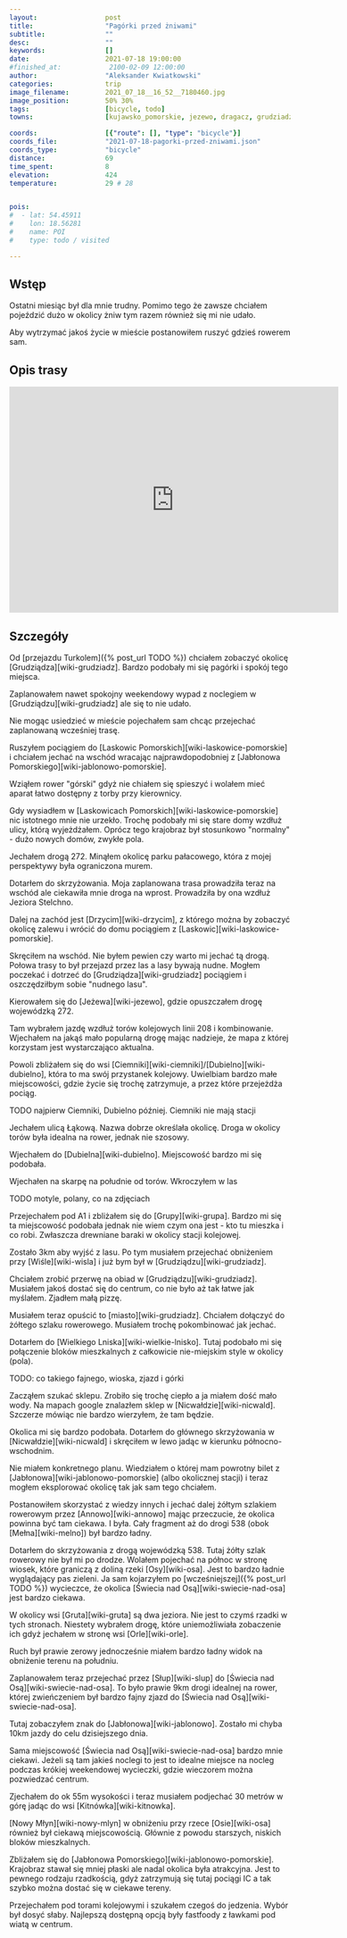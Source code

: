 ```yaml
---
layout:                 post
title:                  "Pagórki przed żniwami"
subtitle:               ""
desc:                   ""
keywords:               []
date:                   2021-07-18 19:00:00
#finished_at:            2100-02-09 12:00:00
author:                 "Aleksander Kwiatkowski"
categories:             trip
image_filename:         2021_07_18__16_52__7180460.jpg
image_position:         50% 30%
tags:                   [bicycle, todo]
towns:                  [kujawsko_pomorskie, jezewo, dragacz, grudziadz, gruta, swiecie_nad_osa, jablonowo_pomorskie]

coords:                 [{"route": [], "type": "bicycle"}]
coords_file:            "2021-07-18-pagorki-przed-zniwami.json"
coords_type:            "bicycle"
distance:               69
time_spent:             8
elevation:              424
temperature:            29 # 28


pois:
#  - lat: 54.45911
#    lon: 18.56281
#    name: POI
#    type: todo / visited

---
```



## Wstęp

Ostatni miesiąc był dla mnie trudny. Pomimo tego że zawsze chciałem pojeździć dużo
w okolicy żniw tym razem również się mi nie udało.

Aby wytrzymać jakoś życie w mieście postanowiłem ruszyć gdzieś rowerem sam.

## Opis trasy

<iframe height='405' width='590' frameborder='0' allowtransparency='true' scrolling='no' src='https://www.strava.com/activities/5649609085/embed/561f5a432509bc952bb7d4f08e2d27b1530ed69e'></iframe>

## Szczegóły

Od [przejazdu Turkolem]({% post_url TODO %}) chciałem zobaczyć okolicę
[Grudziądza][wiki-grudziadz]. Bardzo podobały mi się pagórki i spokój tego miejsca.

Zaplanowałem nawet spokojny weekendowy wypad z noclegiem w [Grudziądzu][wiki-grudziadz]
ale się to nie udało.

Nie mogąc usiedzieć w mieście pojechałem sam chcąc przejechać zaplanowaną
wcześniej trasę.

Ruszyłem pociągiem do [Laskowic Pomorskich][wiki-laskowice-pomorskie] i
chciałem jechać na wschód wracając najprawdopodobniej z
[Jabłonowa Pomorskiego][wiki-jablonowo-pomorskie].

Wziąłem rower "górski" gdyż nie chiałem się spieszyć i wolałem
mieć aparat łatwo dostępny z torby przy kierownicy.

Gdy wysiadłem w [Laskowicach Pomorskich][wiki-laskowice-pomorskie]
nic istotnego mnie nie urzekło. Trochę podobały mi się stare domy
wzdłuż ulicy, którą wyjeżdżałem. Oprócz tego krajobraz był
stosunkowo "normalny" - dużo nowych domów, zwykłe pola.

Jechałem drogą 272. Minąłem okolicę parku pałacowego, która z mojej perspektywy
była ograniczona murem.

Dotarłem do skrzyżowania. Moja zaplanowana trasa prowadziła teraz na wschód
ale ciekawiła mnie droga na wprost. Prowadziła by ona wzdłuż
Jeziora Stelchno.

Dalej na zachód jest [Drzycim][wiki-drzycim], z którego można by zobaczyć
okolicę zalewu i wrócić do domu pociągiem z [Laskowic][wiki-laskowice-pomorskie].

Skręciłem na wschód. Nie byłem pewien czy warto mi jechać tą drogą.
Połowa trasy to był przejazd przez las a lasy bywają nudne. Mogłem
poczekać i dotrzeć do [Grudziądza][wiki-grudziadz]
pociągiem i oszczędziłbym sobie "nudnego lasu".

Kierowałem się do [Jeżewa][wiki-jezewo], gdzie opuszczałem
drogę wojewódzką 272.

Tam wybrałem jazdę wzdłuż torów kolejowych linii 208 i kombinowanie. Wjechałem
na jakąś mało popularną drogę mając nadzieje, że mapa z której
korzystam jest wystarczająco aktualna.

Powoli zbliżałem się do wsi
[Ciemniki][wiki-ciemniki]/[Dubielno][wiki-dubielno], która
to ma swój przystanek kolejowy. Uwielbiam bardzo małe miejscowości, gdzie
życie się trochę zatrzymuje, a przez które przejeżdża pociąg.

TODO najpierw Ciemniki, Dubielno później. Ciemniki nie mają stacji

Jechałem ulicą Łąkową. Nazwa dobrze określała okolicę. Droga
w okolicy torów była idealna na rower, jednak nie szosowy.

Wjechałem do [Dubielna][wiki-dubielno]. Miejscowość bardzo mi się podobała.

Wjechałen na skarpę na południe od torów.
Wkroczyłem w las

TODO motyle, polany, co na zdjęciach

Przejechałem pod A1 i zbliżałem się do [Grupy][wiki-grupa]. Bardzo mi się
ta miejscowość podobała jednak nie wiem czym ona jest - kto tu
mieszka i co robi. Zwłaszcza drewniane baraki w okolicy stacji kolejowej.

Zostało 3km aby wyjść z lasu. Po tym musiałem przejechać obniżeniem
przy [Wiśle][wiki-wisla] i już bym był w [Grudziądzu][wiki-grudziadz].

Chciałem zrobić przerwę na obiad w [Grudziądzu][wiki-grudziadz]. Musiałem
jakoś dostać się do centrum, co nie było aż tak łatwe jak myślałem. Zjadłem
małą pizzę.

Musiałem teraz opuścić to [miasto][wiki-grudziadz]. Chciałem dołączyć
do żółtego szlaku rowerowego. Musiałem trochę pokombinować jak
jechać.

Dotarłem do [Wielkiego Lniska][wiki-wielkie-lnisko]. Tutaj podobało mi się
połączenie bloków mieszkalnych z całkowicie nie-miejskim style w okolicy (pola).

TODO: co takiego fajnego, wioska, zjazd i górki

Zacząłem szukać sklepu. Zrobiło się trochę ciepło a ja miałem dość mało
wody. Na mapach google znalazłem sklep w [Nicwałdzie][wiki-nicwald].
Szczerze mówiąc nie bardzo wierzyłem, że tam będzie.

Okolica mi się bardzo podobała. Dotarłem do głównego skrzyżowania
w [Nicwałdzie][wiki-nicwald] i skręciłem w lewo jadąc w kierunku
północno-wschodnim.

Nie miałem konkretnego planu. Wiedziałem o której mam powrotny bilet z
[Jabłonowa][wiki-jablonowo-pomorskie] (albo okolicznej stacji)
i teraz mogłem eksplorować okolicę tak jak sam tego chciałem.

Postanowiłem skorzystać z wiedzy innych i jechać dalej żółtym szlakiem
rowerowym przez [Annowo][wiki-annowo] mając przeczucie, że okolica
powinna być tam ciekawa. I była. Cały fragment aż do drogi 538
(obok [Mełna][wiki-melno]) był bardzo ładny.

Dotarłem do skrzyżowania z drogą wojewódzką 538. Tutaj żółty szlak rowerowy
nie był mi po drodze. Wolałem pojechać na północ w stronę wiosek, które
graniczą z doliną rzeki [Osy][wiki-osa]. Jest to bardzo ładnie wyglądający
pas zieleni. Ja sam kojarzyłem po [wcześniejszej]({% post_url TODO %})
wycieczce, że okolica [Świecia nad Osą][wiki-swiecie-nad-osa] jest bardzo
ciekawa.

W okolicy wsi [Gruta][wiki-gruta] są dwa jeziora. Nie jest to czymś
rzadki w tych stronach. Niestety wybrałem drogę, które uniemożliwiała
zobaczenie ich gdyż jechałem w stronę wsi [Orle][wiki-orle].

Ruch był prawie zerowy jednocześnie miałem bardzo ładny widok
na obniżenie terenu na południu.

Zaplanowałem teraz przejechać przez [Słup][wiki-slup] do
[Świecia nad Osą][wiki-swiecie-nad-osa]. To było prawie 9km drogi idealnej
na rower, której zwieńczeniem był bardzo fajny zjazd do
[Świecia nad Osą][wiki-swiecie-nad-osa].

Tutaj zobaczyłem znak do [Jabłonowa][wiki-jablonowo]. Zostało mi chyba 10km
jazdy do celu dzisiejszego dnia.

Sama miejscowość [Świecia nad Osą][wiki-swiecie-nad-osa] bardzo mnie ciekawi.
Jeżeli są tam jakieś noclegi to jest to idealne miejsce na nocleg podczas krókiej
weekendowej wycieczki, gdzie wieczorem można pozwiedzać centrum.

Zjechałem do ok 55m wysokości i teraz musiałem podjechać 30 metrów w górę
jadąc do wsi [Kitnówka][wiki-kitnowka].

[Nowy Młyn][wiki-nowy-mlyn] w obniżeniu przy rzece [Osie][wiki-osa]
również był ciekawą miejscowością. Głównie z powodu starszych, niskich
bloków mieszkalnych.

Zbliżałem się do [Jabłonowa Pomorskiego][wiki-jablonowo-pomorskie]. Krajobraz
stawał się mniej płaski ale nadal okolica była atrakcyjna. Jest to pewnego
rodzaju rzadkością, gdyż zatrzymują się tutaj pociągi IC a tak szybko można
dostać się w ciekawe tereny.

Przejechałem pod torami kolejowymi i szukałem czegoś do jedzenia.
Wybór był dosyć słaby. Najlepszą dostępną opcją były fastfoody z ławkami
pod wiatą w centrum.
